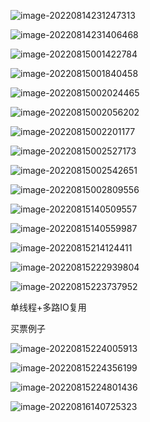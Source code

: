 ![image-20220814231247313](photo/image-20220814231247313.png)

![image-20220814231406468](photo/image-20220814231406468.png)

![image-20220815001422784](photo/image-20220815001422784.png)

![image-20220815001840458](photo/image-20220815001840458.png)

![image-20220815002024465](photo/image-20220815002024465.png)

![image-20220815002056202](photo/image-20220815002056202.png)

![image-20220815002201177](photo/image-20220815002201177.png)

![image-20220815002527173](photo/image-20220815002527173.png)

![image-20220815002542651](photo/image-20220815002542651.png)

![image-20220815002809556](photo/image-20220815002809556.png)

![image-20220815140509557](photo/image-20220815140509557.png)

![image-20220815140559987](photo/image-20220815140559987.png)

![image-20220815214124411](photo/image-20220815214124411.png)

![image-20220815222939804](photo/image-20220815222939804.png)

![image-20220815223737952](photo/image-20220815223737952.png)

单线程+多路IO复用

买票例子

![image-20220815224005913](photo/image-20220815224005913.png)

![image-20220815224356199](photo/image-20220815224356199.png)

![image-20220815224801436](photo/image-20220815224801436.png)

![image-20220816140725323](photo/image-20220816140725323.png)